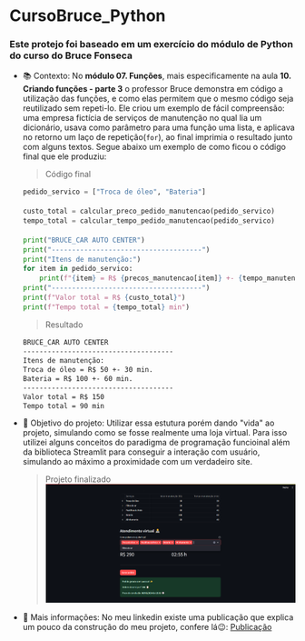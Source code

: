 # CursoBruce_Python
### Este protejo foi baseado em um exercício do módulo de Python do curso do Bruce Fonseca
- 📚 Contexto: No **módulo 07. Funções**, mais especificamente na aula **10. Criando funções - parte 3** o professor Bruce demonstra em código a utilização das funções, e como elas permitem que o mesmo código seja reutilizado sem repeti-lo. Ele criou um exemplo de fácil compreensão: uma empresa fictícia de serviços de manutenção no qual lia um dicionário, usava como parâmetro para uma função uma lista, e aplicava no retorno um laço de repetição(`for`), ao final imprimia o resultado junto com alguns textos. Segue abaixo um exemplo de como ficou o código final que ele produziu:

    > Código final
    ```python
    pedido_servico = ["Troca de óleo", "Bateria"]
    
    custo_total = calcular_preco_pedido_manutencao(pedido_servico)
    tempo_total = calcular_tempo_pedido_manutencao(pedido_servico)
    
    print("BRUCE_CAR AUTO CENTER")
    print("-------------------------------------")
    print("Itens de manutenção:")
    for item in pedido_servico:
        print(f"{item} = R$ {precos_manutencao[item]} +- {tempo_manutencao[item]} min.")
    print("-------------------------------------")
    print(f"Valor total = R$ {custo_total}")
    print(f"Tempo total = {tempo_total} min")
    ```
    > Resultado
    ```
    BRUCE_CAR AUTO CENTER
    -------------------------------------
    Itens de manutenção:
    Troca de óleo = R$ 50 +- 30 min.
    Bateria = R$ 100 +- 60 min.
    -------------------------------------
    Valor total = R$ 150
    Tempo total = 90 min
    ```
- 🎯 Objetivo do projeto: Utilizar essa estutura porém dando "vida" ao projeto, simulando como se fosse realmente uma loja virtual. Para isso utilizei alguns conceitos do paradigma de programação funcioinal além da biblioteca Streamlit para conseguir a interação com usuário, simulando ao máximo a proximidade com um verdadeiro site.
    > Projeto finalizado
      ![Imagem do projeto finalizado](Projeto%20Streamlit%20finalizado.png)
- 🔗 Mais informações: No meu linkedin existe uma publicação que explica um pouco da construção do meu projeto, confere lá😉: [Publicação](https://www.linkedin.com/posts/bruno-pereira-de-oliveira_streamlit-python-activity-7205251367060283394-BHD2?utm_source=share&utm_medium=member_desktop)

